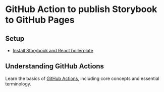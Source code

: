 # GitHub Action to publish Storybook to GitHub Pages

## Setup
* [Install Storybook and React boilerplate](https://storybook.js.org/docs/react/get-started/install)

## Understanding GitHub Actions
Learn the basics of [GitHub Actions](https://docs.github.com/en/actions/learn-github-actions/understanding-github-actions?learn=getting_started&learnProduct=actions), including core concepts and essential terminology.
